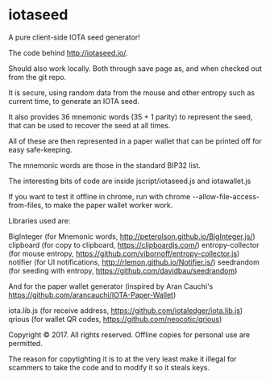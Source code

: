 # iotaseed
A pure client-side IOTA seed generator!

The code behind http://iotaseed.io/.

Should also work locally. Both through save page as, and when checked
out from the git repo.

It is secure, using random data from the mouse and other entropy such
as current time, to generate an IOTA seed.

It also provides 36 mnemonic words (35 + 1 parity) to represent the
seed, that can be used to recover the seed at all times.

All of these are then represented in a paper wallet that can be
printed off for easy safe-keeping.

The mnemonic words are those in the standard BIP32 list.

The interesting bits of code are inside jscript/iotaseed.js and iotawallet.js

If you want to test it offline in chrome, run with chrome
--allow-file-access-from-files, to make the paper wallet worker work.

Libraries used are:

BigInteger (for Mnemonic words, http://peterolson.github.io/BigInteger.js/)
clipboard (for copy to clipboard, https://clipboardjs.com/)
entropy-collector (for mouse entropy, https://github.com/vibornoff/entropy-collector.js)
notifier (for UI notifications, http://rlemon.github.io/Notifier.js/)
seedrandom (for seeding with entropy, https://github.com/davidbau/seedrandom)

And for the paper wallet generator (inspired by Aran Cauchi's
https://github.com/arancauchi/IOTA-Paper-Wallet)

iota.lib.js (for receive address, https://github.com/iotaledger/iota.lib.js)
qrious (for wallet QR codes, https://github.com/neocotic/qrious)

Copyright © 2017. All rights reserved. Offline copies for personal use
are permitted.

The reason for copytighting it is to at the very least make it illegal
for scammers to take the code and to modify it so it steals keys.
